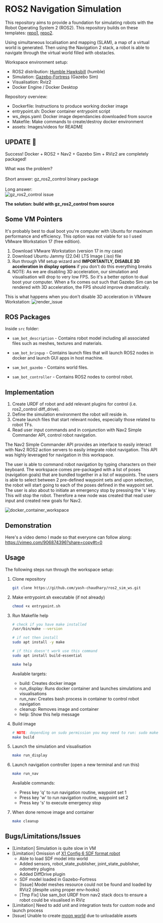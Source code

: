 # ROS2 Navigation Simulation

This repository aims to provide a foundation for simulating robots with the Robot Operating System 2 (ROS2). This repository builds on these templates: [repo1](https://github.com/gazebosim/ros_gz_project_template/tree/fortress), [repo2](https://github.com/art-e-fact/navigation2_ignition_gazebo_example).

Using simultaneous localisation and mapping (SLAM), a map of a virtual world is generated. Then using the Navigation 2 stack, a robot is able
to navigate through the virtual world filled with obstacles. 

Workspace environment setup:
* ROS2 distribution: [Humble Hawksbill](https://docs.ros.org/en/humble/Installation.html) (humble)
* Simulation: [Gazebo-Fortress](https://gazebosim.org/docs/fortress/getstarted) (Gazebo Sim)
* Visualisation: Rviz2
* Docker Engine / Docker Desktop

Repository overview:
* Dockerfile: Instructions to produce working docker image
* entrypoint.sh: Docker container entrypoint script
* ws_deps.yaml: Docker image dependancies downloaded from source
* Makefile: Make commands to create/destroy docker environment
* assets: Images/videos for README

## UPDATE 🔄
Success! Docker + ROS2 + Nav2 + Gazebo Sim + RViz2 are completely packaged! 

What was the problem? <br />
<br />
Short answer: gz_ros2_control binary package <br />
<br />
Long answer: <br />
![gz_ros2_control issue](https://github.com/yash-chaudhary/ros2_sim_ws/blob/main/assets/gz_ros2_control_binary_install_error.png)

**The solution: build with gz_ros2_control from source**

## Some VM Pointers
It's probably best to dual boot you're computer with Ubuntu for maximum performance and efficiency. This option was not viable for so I used VMware Workstation 17 (free edition).
1. Download VMware Workstation (version 17 in my case)
2. Download Ubuntu Jammy (22.04) LTS Image (.iso) file 
3. Run through VM setup wizard and **IMPORTANTLY, DISABLE 3D acceleration in display options**  if you don't do this everything breaks
4. NOTE: As we are disabling 3D acceleration, our simulation and visualisation will drop to very low FPS. So it's a better option to dual boot your computer. When a fix comes out such that Gazebo Sim can be rendered with 3D acceleration, the FPS should improve dramatically.

This is what happens when you don't disable 3D acceleration in VMware Workstation:
![render_issue](https://github.com/yash-chaudhary/ros2_sim_ws/blob/main/assets/GUI_apps_with_3D_accel_enabled_VMWare.png)

## ROS Packages

Inside `src` folder:

* `sam_bot_description` - Contains robot model including all associated files such as meshes, textures and materials.

* `sam_bot_bringup` - Contains launch files that will launch ROS2 nodes in docker and launch GUI apps in host machine.

* `sam_bot_gazebo` - Contains world files.

* `sam_bot_controller` - Contains ROS2 nodes to control robot.

## Implementation
1. Create URDF of robot and add relevant plugins for control (i.e. ros2_control diff_drive).
2. Define the simulation environment the robot will reside in.
3. Create launch files that start relevant nodes, especially those related to robot TFs.
4. Read user input commands and in conjunction with Nav2 Simple Commander API, control robot navigation.

The Nav2 Simple Commander API provides an interface to easily interact with Nav2 ROS2 action servers to easily integrate robot navigation. This API was highly leveraged for navigation in this workspace.

The user is able to command robot navigation by typing characters on their keyboard. The workspace comes pre-packaged with a list of poses (navigation goals) that are bundled together in a list of waypoints.
The users is able to select between 2 pre-defined waypoint sets and upon selection, the robot will start going to each of the poses defined in the waypoint set. The user is also about to initiate an emergency 
stop by pressing the 's' key. This will stop the robot. Therefore a new node was created that read user input and created new goals for Nav2.

![docker_container_workspace](https://github.com/yash-chaudhary/ros2_sim_ws/blob/main/assets/simulation_visualsation_docker_instance.png)

## Demonstration

Here's a video demo I made so that everyone can follow along: https://vimeo.com/906874396?share=copy#t=0

## Usage
The following steps run through the workspace setup:
1. Clone repository

    ```bash
    git clone https://github.com/yash-chaudhary/ros2_sim_ws.git
    ```
1. Make entrypoint.sh executable (if not already)

    ```bash
    chmod +x entrypoint.sh
    ```

1. Run Makefile help
    ```bash
    # check if you have make installed
    /usr/bin/make --version
    
    # if not then install
    sudo apt install -y make

    # if this doesn't work use this command
    sudo apt install build-essential
    ```

    ```bash
    make help
    ```
    Available targets:
      - build: Creates docker image
      - run_display: Runs docker container and launches simulations and visualisations
      - run_nav: Creates bash process in container to control robot navigation
      - cleanup: Removes image and container
      - help: Show this help message

1. Build image

    ```bash
    # NOTE: depending on sudo permission you may need to run: sudo make build (which runs docker as a sudo user)
    make build
    ```

1. Launch the simulation and visualisation

    ```bash
    make run_display
    ```
    
 1. Launch navigation controller (open a new terminal and run this)

    ```bash
    make run_nav
    ```
    Available commands:
    - Press key 'q' to run navigation routine, waypoint set 1
    - Press key 'w' to run navigation routine, waypoint set 2
    - Press key 's' to execute emergency stop

 1. When done remove image and container

    ```bash
    make cleanup
    ```

## Bugs/Limitations/Issues
* \[Limitation\] Simulation is quite slow in VM
* \[Limitation\] Omission of [X1 Config 6 SDF format robot](https://app.gazebosim.org/OpenRobotics/fuel/models/X1%20Config%206)
    * Able to load SDF model into world
    * Added sensors, robot_state_publisher, joint_state_publisher, odometry plugins
    * Added DiffDrive plugin
    * SDF model loaded in Gazebo-Fortress
    * \[Issue\] Model meshes resource could not be found and loaded by RViz2 (despite using proper env-hooks)
    * \[Tmp Fix\] Use sam_bot URDF from nav2 stack docs to ensure a robot could be visualised in RViz
* \[Limitation\] Need to add unit and integration tests for custom node and launch process
* \[Issue\] Unable to create [moon world](https://app.gazebosim.org/OpenRobotics/fuel/models/Apollo15%20Landing%20Site%20Heightmap%201000x1000%20meters?fbclid=IwAR1pLdfhnXSIh05fvZ3V84veMrEM5-CD4LSQFrUtQ19ZjxCCOwCKv9LLWaM)  due to unloadable assets 
